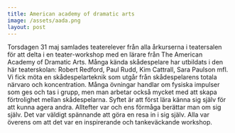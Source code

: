 ```yaml
---
title: American academy of dramatic arts
image: /assets/aada.png
layout: post
---
```

Torsdagen 31 maj samlades teaterelever från alla årkurserna i teatersalen för att delta i en teater-workshop med en lärare från 
The American Academy of Dramatic Arts. Många kända skådespelare har utbildats i den här teaterskolan: Robert Redford, Paul Rudd, Kim Cattrall, Sara Paulson mfl.
Vi fick möta en skådespelarteknik som utgår från skådespelarens totala närvaro och koncentration. Många övningar handlar om fysiska impulser som ges och tas i grupp, men man arbetar också mycket med att skapa förtrolighet mellan skådespelarna. Syftet är att först lära känna sig själv för att kunna agera andra. Alltefter var och ens förmåga berättar man om sig själv. Det var väldigt spännande att göra en resa in i sig själv.
Alla var överens om att det var en inspirerande och tankeväckande workshop.
